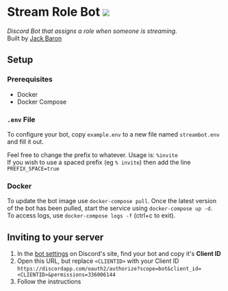 # Stream Role Bot ![](https://gitlab.com/lolPants/stream-role-bot/badges/master/build.svg)
_Discord Bot that assigns a role when someone is streaming._  
Built by [Jack Baron](https://www.jackbaron.com)

## Setup
### Prerequisites
* Docker
* Docker Compose

### `.env` File
To configure your bot, copy `example.env` to a new file named `streambot.env` and fill it out.

Feel free to change the prefix to whatever. Usage is: `%invite`  
If you wish to use a spaced prefix (eg `% invite`) then add the line `PREFIX_SPACE=true`

### Docker
To update the bot image use `docker-compose pull`. Once the latest version of the bot has been pulled, start the service using `docker-compose up -d`.  
To access logs, use `docker-compose logs -f` (ctrl+c to exit).

## Inviting to your server
1. In the [bot settings](https://discordapp.com/developers/applications/me) on Discord's site, find your bot and copy it's **Client ID**
2. Open this URL, but replace `<CLIENTID>` with your Client ID `https://discordapp.com/oauth2/authorize?scope=bot&client_id=<CLIENTID>&permissions=336006144`
3. Follow the instructions
